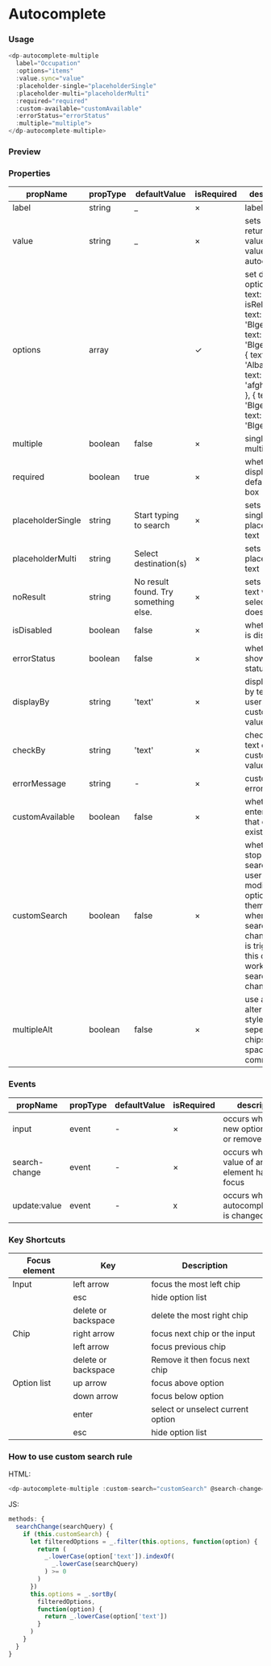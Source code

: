 # Autocomplete

### Usage

```js
<dp-autocomplete-multiple
  label="Occupation"
  :options="items"
  :value.sync="value"
  :placeholder-single="placeholderSingle"
  :placeholder-multi="placeholderMulti"
  :required="required"
  :custom-available="customAvailable"
  :errorStatus="errorStatus"
  :multiple="multiple">
</dp-autocomplete-multiple>
```
### Preview
<!-- STORY -->

### Properties

| propName          | propType | defaultValue                         | isRequired | description                                                                                                                                                                                       |
| ----------------- | -------- | ------------------------------------ | ---------- | ------------------------------------------------------------------------------------------------------------------------------------------------------------------------------------------------- |
| label             | string   | _                                    | ×          | label text                                                                                                                                                                                        |
| value             | string   | _                                    | ×          | sets or returns the value of the value of autocomplete                                                                                                                                            |
| options           | array    |                                      | ✓          | set dropdown option data [{ text: 'Blgeria', isRelated: [{ text: 'Blgeria2' }, { text: 'Blgeria3' }] }, { text: 'Albania' }, { text: 'afghanistan' }, { text: 'Blgeria2' }, { text: 'Blgeria3' }] |
| multiple          | boolean  | false                                | ×          | single or multiple                                                                                                                                                                                |
| required          | boolean  | true                                 | ×          | whether to display the default input box                                                                                                                                                          |
| placeholderSingle | string   | Start typing to search               | ×          | sets the single placeholder text                                                                                                                                                                  |
| placeholderMulti  | string   | Select destination(s)                | ×          | sets the multi placeholder text                                                                                                                                                                   |
| noResult          | string   | No result found. Try something else. | ×          | sets the text text when the select option does not exist                                                                                                                                          |
| isDisabled        | boolean  | false                                | ×          | whether Input is disabled                                                                                                                                                                         |
| errorStatus       | boolean  | false                                | ×          | whether to show error status                                                                                                                                                                      |
| displayBy         | string   | 'text'                               | ×          | display item by text or user customed value                                                                                                                                                       |
| checkBy           | string   | 'text'                               | ×          | check item by text or user customed value                                                                                                                                                         |
| errorMessage      | string   | -                                    | ×          | customed errorMessage                                                                                                                                                                             |
| customAvailable   | boolean  | false                                | ×          | whether to enter a value that does not exist option                                                                                                                                               |
| customSearch      | boolean  | false                                | ×          | whether to stop internal search rule, user have to modify options by themself when search-change event is triggered, this often works with search-change                                          |
| multipleAlt       | boolean  | false                                | ×          | use a alterntive style which seperate chips with space + comma                                                                                                                                    |

### Events
| propName      | propType | defaultValue | isRequired | description                                        |
| ------------- | -------- | ------------ | ---------- | -------------------------------------------------- |
| input         | event    | -            | ×          | occurs when an new option is set or remove         |
| search-change | event    | -            | ×          | occurs when the value of an element has been focus |
| update:value  | event    | -            | x          | occurs when autocompleteValue is changed           |


### Key Shortcuts

| Focus element | Key                 | Description                       |
| ------------- | ------------------- | --------------------------------- |
| Input         | left arrow          | focus the most left chip          |
|               | esc                 | hide option list                  |
|               | delete or backspace | delete the most right chip        |
| Chip          | right arrow         | focus next chip or the input      |
|               | left arrow          | focus previous chip               |
|               | delete or backspace | Remove it then focus next chip    |
| Option list   | up arrow            | focus above option                |
|               | down arrow          | focus below option                |
|               | enter               | select or unselect current option |
|               | esc                 | hide option list                  |



### How to use custom search rule

HTML:
```js
<dp-autocomplete-multiple :custom-search="customSearch" @search-change="searchChange"><dp-autocomplete-multiple>
```
JS:
```js
methods: {
  searchChange(searchQuery) {
    if (this.customSearch) {
      let filteredOptions = _.filter(this.options, function(option) {
        return (
          _.lowerCase(option['text']).indexOf(
            _.lowerCase(searchQuery)
          ) >= 0
        )
      })
      this.options = _.sortBy(
        filteredOptions,
        function(option) {
          return _.lowerCase(option['text'])
        }
      )
    }
  }
}
```
